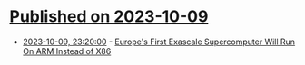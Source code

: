 # [Published on 2023-10-09](index.md)

* [2023-10-09, 23:20:00](https://tech.slashdot.org/story/23/10/09/217214/europes-first-exascale-supercomputer-will-run-on-arm-instead-of-x86?utm_source=rss1.0mainlinkanon&utm_medium=feed) - [Europe's First Exascale Supercomputer Will Run On ARM Instead of X86](https://tech.slashdot.org/story/23/10/09/217214/europes-first-exascale-supercomputer-will-run-on-arm-instead-of-x86?utm_source=rss1.0mainlinkanon&utm_medium=feed)
